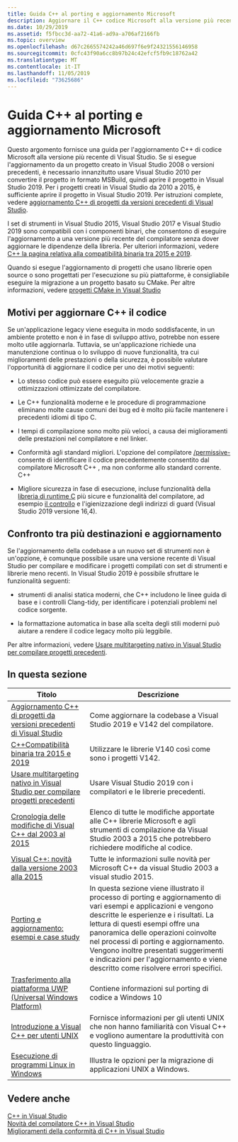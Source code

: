 ```yaml
---
title: Guida C++ al porting e aggiornamento Microsoft
description: Aggiornare il C++ codice Microsoft alla versione più recente di Visual Studio.
ms.date: 10/29/2019
ms.assetid: f5fbcc3d-aa72-41a6-ad9a-a706af2166fb
ms.topic: overview
ms.openlocfilehash: d67c2665574242a46d697f6e9f24321556146958
ms.sourcegitcommit: 0cfc43f90a6cc8b97b24c42efcf5fb9c18762a42
ms.translationtype: MT
ms.contentlocale: it-IT
ms.lasthandoff: 11/05/2019
ms.locfileid: "73625686"
---
```

# <a name="microsoft-c-porting-and-upgrading-guide"></a>Guida C++ al porting e aggiornamento Microsoft

Questo argomento fornisce una guida per l'aggiornamento C++ di codice Microsoft alla versione più recente di Visual Studio. Se si esegue l'aggiornamento da un progetto creato in Visual Studio 2008 o versioni precedenti, è necessario innanzitutto usare Visual Studio 2010 per convertire il progetto in formato MSBuild, quindi aprire il progetto in Visual Studio 2019. Per i progetti creati in Visual Studio da 2010 a 2015, è sufficiente aprire il progetto in Visual Studio 2019. Per istruzioni complete, vedere [aggiornamento C++ di progetti da versioni precedenti di Visual Studio](upgrading-projects-from-earlier-versions-of-visual-cpp.md).

I set di strumenti in Visual Studio 2015, Visual Studio 2017 e Visual Studio 2019 sono compatibili con i componenti binari, che consentono di eseguire l'aggiornamento a una versione più recente del compilatore senza dover aggiornare le dipendenze della libreria. Per ulteriori informazioni, vedere [ C++ la pagina relativa alla compatibilità binaria tra 2015 e 2019](binary-compat-2015-2017.md).

Quando si esegue l'aggiornamento di progetti che usano librerie open source o sono progettati per l'esecuzione su più piattaforme, è consigliabile eseguire la migrazione a un progetto basato su CMake. Per altre informazioni, vedere [progetti CMake in Visual Studio](../build/cmake-projects-in-visual-studio.md)

## <a name="reasons-to-upgrade-c-code"></a>Motivi per aggiornare C++ il codice

Se un'applicazione legacy viene eseguita in modo soddisfacente, in un ambiente protetto e non è in fase di sviluppo attivo, potrebbe non essere molto utile aggiornarla. Tuttavia, se un'applicazione richiede una manutenzione continua o lo sviluppo di nuove funzionalità, tra cui miglioramenti delle prestazioni o della sicurezza, è possibile valutare l'opportunità di aggiornare il codice per uno dei motivi seguenti:

- Lo stesso codice può essere eseguito più velocemente grazie a ottimizzazioni ottimizzate del compilatore.

- Le C++ funzionalità moderne e le procedure di programmazione eliminano molte cause comuni dei bug ed è molto più facile mantenere i precedenti idiomi di tipo C.

- I tempi di compilazione sono molto più veloci, a causa dei miglioramenti delle prestazioni nel compilatore e nel linker.

- Conformità agli standard migliori. L'opzione del compilatore [/permissive-](../build/reference/permissive-standards-conformance.md) consente di identificare il codice precedentemente consentito dal compilatore Microsoft C++ , ma non conforme allo standard corrente. C++

- Migliore sicurezza in fase di esecuzione, incluse funzionalità della [libreria di runtime C]() più sicure e funzionalità del compilatore, ad esempio [il controllo](../build/reference/guard-enable-guard-checks.md) e l'igienizzazione degli indirizzi di guard (Visual Studio 2019 versione 16,4).

## <a name="multitargeting-vs-upgrading"></a>Confronto tra più destinazioni e aggiornamento

Se l'aggiornamento della codebase a un nuovo set di strumenti non è un'opzione, è comunque possibile usare una versione recente di Visual Studio per compilare e modificare i progetti compilati con set di strumenti e librerie meno recenti. In Visual Studio 2019 è possibile sfruttare le funzionalità seguenti:

- strumenti di analisi statica moderni, che C++ includono le linee guida di base e i controlli Clang-tidy, per identificare i potenziali problemi nel codice sorgente.

- la formattazione automatica in base alla scelta degli stili moderni può aiutare a rendere il codice legacy molto più leggibile.

Per altre informazioni, vedere [Usare multitargeting nativo in Visual Studio per compilare progetti precedenti](use-native-multi-targeting.md).

## <a name="in-this-section"></a>In questa sezione

|Titolo|Descrizione|
|-----------|-----------------|
|[Aggiornamento C++ di progetti da versioni precedenti di Visual Studio](upgrading-projects-from-earlier-versions-of-visual-cpp.md)|Come aggiornare la codebase a Visual Studio 2019 e V142 del compilatore.|
|[C++Compatibilità binaria tra 2015 e 2019](binary-compat-2015-2017.md)|Utilizzare le librerie V140 così come sono i progetti V142.|
|[Usare multitargeting nativo in Visual Studio per compilare progetti precedenti](use-native-multi-targeting.md)|Usare Visual Studio 2019 con i compilatori e le librerie precedenti.|
|[Cronologia delle modifiche di Visual C++ dal 2003 al 2015](visual-cpp-change-history-2003-2015.md)|Elenco di tutte le modifiche apportate alle C++ librerie Microsoft e agli strumenti di compilazione da Visual Studio 2003 a 2015 che potrebbero richiedere modifiche al codice.|
|[Visual C++: novità dalla versione 2003 alla 2015](visual-cpp-what-s-new-2003-through-2015.md)|Tutte le informazioni sulle novità per Microsoft C++ da visual Studio 2003 a visual studio 2015.|
|[Porting e aggiornamento: esempi e case study](porting-and-upgrading-examples-and-case-studies.md)|In questa sezione viene illustrato il processo di porting e aggiornamento di vari esempi e applicazioni e vengono descritte le esperienze e i risultati. La lettura di questi esempi offre una panoramica delle operazioni coinvolte nel processi di porting e aggiornamento. Vengono inoltre presentati suggerimenti e indicazioni per l'aggiornamento e viene descritto come risolvere errori specifici.|
|[Trasferimento alla piattaforma UWP (Universal Windows Platform)](porting-to-the-universal-windows-platform-cpp.md)|Contiene informazioni sul porting di codice a Windows 10|
|[Introduzione a Visual C++ per utenti UNIX](introduction-to-visual-cpp-for-unix-users.md)|Fornisce informazioni per gli utenti UNIX che non hanno familiarità con Visual C++ e vogliono aumentare la produttività con questo linguaggio.|
|[Esecuzione di programmi Linux in Windows](porting-from-unix-to-win32.md)|Illustra le opzioni per la migrazione di applicazioni UNIX a Windows.|

## <a name="see-also"></a>Vedere anche

[C++ in Visual Studio](../overview/visual-cpp-in-visual-studio.md)<br/>
[Novità del compilatore C++ in Visual Studio](../overview/what-s-new-for-visual-cpp-in-visual-studio.md)<br/>
[Miglioramenti della conformità di C++ in Visual Studio](../overview/cpp-conformance-improvements.md)<br/>
